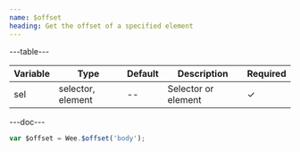 ```yaml
---
name: $offset
heading: Get the offset of a specified element
---
```


---table---

| Variable | Type              | Default | Description         | Required |
| -------- | ----------------- | ------- | ------------------- | -------- |
| sel      | selector, element | --      | Selector or element | &#10003; |

---doc---

```javascript
var $offset = Wee.$offset('body');
```